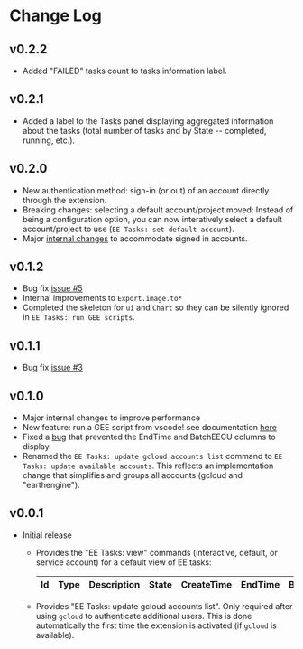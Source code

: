 # Change Log

## v0.2.2

- Added "FAILED" tasks count to tasks information label.

## v0.2.1 

- Added a label to the Tasks panel displaying aggregated information about the tasks (total number of tasks and by State -- completed, running, etc.).

## v0.2.0

- New authentication method: sign-in (or out) of an account directly through the extension.
- Breaking changes: selecting a default account/project moved: Instead of being a configuration option, you can now interatively select a default account/project to use (`EE Tasks: set default account`).
- Major [internal changes](https://github.com/lopezvoliver/eetasks/commit/2207a5331388bb69831bd15d54d8b38fa07cacad#comments) to accommodate signed in accounts.

## v0.1.2

- Bug fix [issue #5](https://github.com/gee-community/eetasks/issues/5) 
- Internal improvements to `Export.image.to*`
- Completed the skeleton for `ui` and `Chart` so they can be silently ignored in `EE Tasks: run GEE scripts`.

## v0.1.1

- Bug fix [issue #3](https://github.com/gee-community/eetasks/issues/3) 


## v0.1.0

- Major internal changes to improve performance
- New feature: run a GEE script from vscode! see documentation [here](https://github.com/gee-community/eetasks/blob/main/docs/runGEEscripts.md)
- Fixed a [bug](https://github.com/gee-community/eetasks/issues/1) that prevented the EndTime and BatchEECU columns to display. 
- Renamed the `EE Tasks: update gcloud accounts list` command to `EE Tasks: update available accounts`. This reflects an implementation change that simplifies and groups all accounts (gcloud and "earthengine").  


## v0.0.1

- Initial release
    - Provides the "EE Tasks: view" commands (interactive, default, or service account) for a default view of EE tasks:

        | Id | Type | Description | State | CreateTime | EndTime | BatchEECU |  
        | --- | --- | --- | --- | --- | --- | --- |  

    - Provides "EE Tasks: update gcloud accounts list". Only required after using `gcloud` to authenticate additional users. This is done automatically the first time the extension is activated (if `gcloud` is available). 
